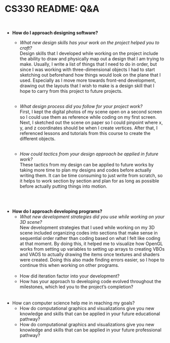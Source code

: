 # CS330 README: Q&A
<br><ul>
  <li> <b>How do I approach designing software?</b></li>
  
  <ul><li> <i>What new design skills has your work on the project helped you to craft?</i>
  <br> Design skills that I developed while working on the project include the ability to draw and physically map out a design that I am trying to make. Usually, I write a list of things that I need to do in order, but since I was working with three-dimensional objects I had to start sketching out beforehand how things would look on the plane that I used. Especially as I move more towards front-end development, drawing out the layouts that I wish to make is a design skill that I hope to carry from this project to future projects.
    <br><br>
  </li></ul>
  
  <ul><li> <i>What design process did you follow for your project work?</i>
  <br> First, I kept the digital photos of my scene open on a second screen so I could use them as reference while coding on my first screen. Next, I sketched out the scene on paper so I could pinpoint where x, y, and z coordinates should be when I create vertices. After that, I referenced lessons and tutorials from this course to create the different objects.
    <br><br>
  </li></ul>
  
  <ul><li><i>How could tactics from your design approach be applied in future work?</i>
    <br> These tactics from my design can be applied to future works by taking more time to plan my designs and codes before actually writing them. It can be time consuming to just write from scratch, so it helps to work section by section and plan for as long as possible before actually putting things into motion.
  </li></ul>
  
<br><br>
  
  <li><b> How do I approach developing programs?</b>
    <ul><li> <i>What new development strategies did you use while working on your 3D scene?</i>
      <br> New development strategies that I used while working on my 3D scene included organizing codes into sections that make sense in sequential order rather than coding based on what I felt like coding at that moment. By doing this, it helped me to visualize how OpenGL works from setting up variables to setting up arrays to creating VBOs and VAOS to actually drawing the items once textures and shaders were created. Doing this also made finding errors easier, so I hope to continue this when working on other programs.
      <br><br>
      </li></ul>
    
<ul><li> How did iteration factor into your development?</li></ul>
<ul><li> How has your approach to developing code evolved throughout the milestones, which led you to the project’s completion?</li></ul>
<br><br>
<li>How can computer science help me in reaching my goals?
<ul><li> How do computational graphics and visualizations give you new knowledge and skills that can be applied in your future educational pathway?</li></ul>
<ul><li> How do computational graphics and visualizations give you new knowledge and skills that can be applied in your future professional pathway?</li></ul>
</ul>
